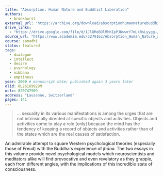 ```yaml
---
title: "Absorption: Human Nature and Buddhist Liberation"
authors:
  - bronkhorst
external_url: "https://archive.org/download/absorptionhumannaturebuddhistliberationjohannesbronkhorst_919_b/Absorption%20Human%20Nature%20%26%20Buddhist%20Liberation%20Johannes%20Bronkhorst.pdf"
drive_links:
  - "https://drive.google.com/file/d/1JlOMeBDlMhKIpPJKwwrY7mLkRsLyygg-/view?usp=drivesdk"
source_url: "https://www.academia.edu/3279162/Absorption_Human_Nature_and_Buddhist_Liberation"
course: samadhi
status: featured
tags:
  - dialogue
  - intellect
  - desire
  - psychology
  - nibbana
  - emptiness
year: 2009 # manuscript date; published again 3 years later
olid: OL26189929M
oclc: 820747909
address: "Lausanne, Switzerland"
pages: 141
---
```


> ... sexuality in its various manifestations is among the urges that are not intrinsically directed at specific objects and activities.
Objects and activities come to play a role [only] because the mind has the tendency of keeping a record of objects and activities rather than of the states which are the real causes of satisfaction.

An admirable attempt to square Western psychological theories (especially those of Freud) with the Buddha's experience of *jhāna*.
The two essays in this volume provide novel psychological models which neuroscientists and meditators alike will find provocative and even revelatory as they grapple, each from different angles, with the implications of this incredible state of consciousness.
